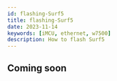 ```yaml
---
id: flashing-Surf5
title: flashing-Surf5
date: 2023-11-14
keywords: [iMCU, ethernet, w7500]
description: How to flash Surf5
---
```


## Coming soon

